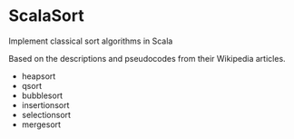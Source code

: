 # ScalaSort

Implement classical sort algorithms in Scala

Based on the descriptions and pseudocodes from their Wikipedia articles.

- heapsort
- qsort
- bubblesort
- insertionsort
- selectionsort
- mergesort
